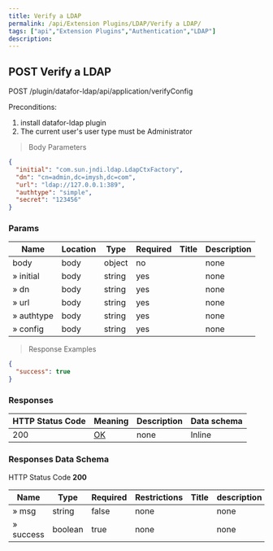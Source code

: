 ```yaml
---
title: Verify a LDAP
permalink: /api/Extension Plugins/LDAP/Verify a LDAP/
tags: ["api","Extension Plugins","Authentication","LDAP"]
description: 
---
```


## POST Verify a LDAP

POST /plugin/datafor-ldap/api/application/verifyConfig

Preconditions:
1. install datafor-ldap plugin
2. The current user's user type must be Administrator

> Body Parameters

```json
{
  "initial": "com.sun.jndi.ldap.LdapCtxFactory",
  "dn": "cn=admin,dc=imysh,dc=com",
  "url": "ldap://127.0.0.1:389",
  "authtype": "simple",
  "secret": "123456"
}
```

### Params

|Name|Location|Type|Required|Title|Description|
|---|---|---|---|---|---|
|body|body|object| no ||none|
|» initial|body|string| yes ||none|
|» dn|body|string| yes ||none|
|» url|body|string| yes ||none|
|» authtype|body|string| yes ||none|
|» config|body|string| yes ||none|

> Response Examples

```json
{
  "success": true
}
```

### Responses

|HTTP Status Code |Meaning|Description|Data schema|
|---|---|---|---|
|200|[OK](https://tools.ietf.org/html/rfc7231#section-6.3.1)|none|Inline|

### Responses Data Schema

HTTP Status Code **200**

|Name|Type|Required|Restrictions|Title|description|
|---|---|---|---|---|---|
|» msg|string|false|none||none|
|» success|boolean|true|none||none|